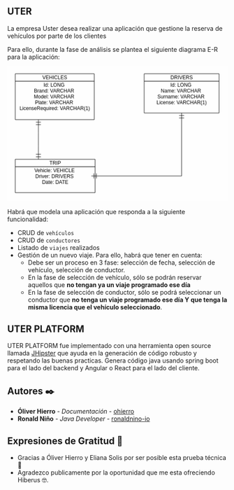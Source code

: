 ## UTER

La empresa Uster desea realizar una aplicación que gestione la reserva de vehículos por parte de los clientes

Para ello, durante la fase de análisis se plantea el siguiente diagrama E-R para la aplicación:

![Diagrama de ER](./USTER.png)

Habrá que modela una aplicación que responda a la siguiente funcionalidad:

- CRUD de `vehículos`
- CRUD de `conductores`
- Listado de `viajes` realizados
- Gestión de un nuevo viaje. Para ello, habrá que tener en cuenta:
    - Debe ser un proceso en 3 fase: selección de fecha, selección de vehículo, selección de conductor.
    - En la fase de selección de vehículo, sólo se podrán reservar aquellos que **no tengan ya un viaje programado ese día**
    - En la fase de selección de conductor, sólo se podrá seleccionar un conductor que **no tenga un viaje programado ese día Y que tenga la misma licencia que el vehículo seleccionado**.
    

## UTER PLATFORM 

UTER PLATFORM fue implementado con una herramienta open source llamada  [JHipster](https://www.jhipster.tech/) que ayuda en la generación de código robusto y respetando las buenas practicas. Genera código java usando spring boot para el lado del backend y Angular o React para el lado del cliente.






## Autores ✒️

* **Óliver Hierro** - *Documentación* - [ohierro](https://github.com/ohierro)
* **Ronald Niño** - *Java Developer* - [ronaldnino-io](https://github.com/ronaldnino-io)

## Expresiones de Gratitud 🎁

* Gracias a Óliver Hierro y Eliana Solis por ser posible esta prueba técnica 📢
* Agradezco publicamente por la oportunidad que me esta ofreciendo Hiberus 🤓.
